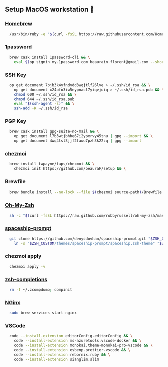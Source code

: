 ## Setup MacOS workstation 🚀

### [Homebrew](https://brew.sh/index_fr)

```sh
  /usr/bin/ruby -e "$(curl -fsSL https://raw.githubusercontent.com/Homebrew/install/master/install)"
```

### 1password

```sh
  brew cask install 1password-cli && \
    eval $(op signin my.1password.com beaurain.florent@gmail.com --shorthand beaurain.florent
```

### SSH Key

```sh
  op get document 7bjb3k4yfndydd3wqjtlf26lve > ~/.ssh/id_rsa && \
    op get document x24ofo3iw5eypnacl7yiqvjuiq > ~/.ssh/id_rsa.pub && \
    chmod 600 ~/.ssh/id_rsa && \
    chmod 644 ~/.ssh/id_rsa.pub
    eval "$(ssh-agent -s)" && \
    ssh-add -K ~/.ssh/id_rsa
```

### PGP Key

```sh
  brew cask install gpg-suite-no-mail && \
    op get document l7b5wtjbhbe67i2ypxrvy45tnu | gpg --import && \
    op get document 4wq4tsl3jjf2fawu7pzh3k22zq | gpg --import
```

### [chezmoi](https://github.com/twpayne/chezmoi)

```sh
  brew install twpayne/taps/chezmoi && \
    chezmoi init https://github.com/beauraF/setup && \
```

### Brewfile

```sh
  brew bundle install --no-lock --file $(chezmoi source-path)/Brewfile
```

### [Oh-My-Zsh](https://ohmyz.sh/)

```sh
  sh -c "$(curl -fsSL https://raw.github.com/robbyrussell/oh-my-zsh/master/tools/install.sh)"
```

### [spaceship-prompt](https://github.com/denysdovhan/spaceship-prompt)

```sh
  git clone https://github.com/denysdovhan/spaceship-prompt.git "$ZSH_CUSTOM/themes/spaceship-prompt" && \
    ln -s "$ZSH_CUSTOM/themes/spaceship-prompt/spaceship.zsh-theme" "$ZSH_CUSTOM/themes/spaceship.zsh-theme"
```

### chezmoi apply

```sh
  chezmoi apply -v
```

### [zsh-completions](https://github.com/zsh-users/zsh-completions)

```sh
  rm -f ~/.zcompdump; compinit
```

### [NGinx](https://www.nginx.com/)

```sh
  sudo brew services start nginx
```

### [VSCode](https://code.visualstudio.com/)

```sh
  code --install-extension editorConfig.editorConfig && \
    code --install-extension ms-azuretools.vscode-docker && \
    code --install-extension monokai.theme-monokai-pro-vscode && \
    code --install-extension esbenp.prettier-vscode && \
    code --install-extension rebornix.ruby && \
    code --install-extension sianglim.slim
```
